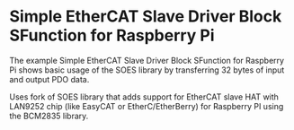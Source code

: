 # Simple EtherCAT Slave Driver Block SFunction for Raspberry Pi
The example Simple EtherCAT Slave Driver Block SFunction for Raspberry Pi shows basic usage of the SOES library by transferring 32 bytes of input and output PDO data.

Uses fork of SOES library that adds support for EtherCAT slave HAT with LAN9252 chip (like EasyCAT or EtherC/EtherBerry) for Raspberry PI using the BCM2835 library.


